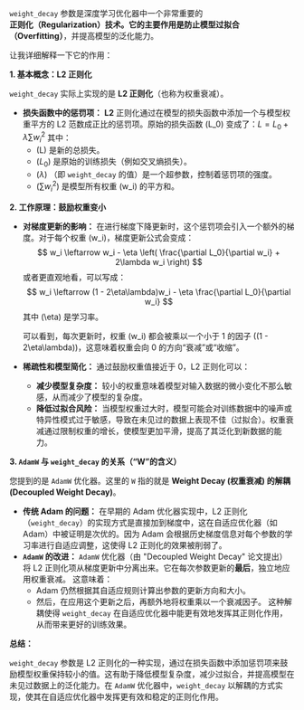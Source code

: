 `weight_decay` 参数是深度学习优化器中一个非常重要的**正则化（Regularization）**技术。它的主要作用是**防止模型过拟合（Overfitting）**，并提高模型的泛化能力。

让我详细解释一下它的作用：

**1. 基本概念：L2 正则化**

`weight_decay` 实际上实现的是 **L2 正则化**（也称为权重衰减）。

*   **损失函数中的惩罚项：** **L2** 正则化通过在模型的损失函数中添加一个与模型权重平方的 L2 范数成正比的惩罚项。原始的损失函数 \(L_0\) 变成了：$L = L_0 + \lambda \sum w_i^2$
    其中：
    *   \(L\) 是新的总损失。
    *   \($L_0$\) 是原始的训练损失（例如交叉熵损失）。
    *   \($\lambda$\) （即 `weight_decay` 的值）是一个超参数，控制着惩罚项的强度。
    *   \($\sum w_i^2$\) 是模型所有权重 \(w_i\) 的平方和。

**2. 工作原理：鼓励权重变小**

*   **对梯度更新的影响：** 在进行梯度下降更新时，这个惩罚项会引入一个额外的梯度。对于每个权重 \(w_i\)，梯度更新公式会变成：
    $$
    w_i \leftarrow w_i - \eta \left( \frac{\partial L_0}{\partial w_i} + 2\lambda w_i \right)
    $$
    或者更直观地看，可以写成：
    $$
    w_i \leftarrow (1 - 2\eta\lambda)w_i - \eta \frac{\partial L_0}{\partial w_i}
    $$
    其中 \(\eta\) 是学习率。
    
    可以看到，每次更新时，权重 \(w_i\) 都会被乘以一个小于 1 的因子 \((1 - 2\eta\lambda)\)，这意味着权重会向 0 的方向“衰减”或“收缩”。
    
*   **稀疏性和模型简化：** 通过鼓励权重值接近于 0，L2 正则化可以：
    
    *   **减少模型复杂度：** 较小的权重意味着模型对输入数据的微小变化不那么敏感，从而减少了模型的复杂度。
    *   **降低过拟合风险：** 当模型权重过大时，模型可能会对训练数据中的噪声或特异性模式过于敏感，导致在未见过的数据上表现不佳（过拟合）。权重衰减通过限制权重的增长，使模型更加平滑，提高了其泛化到新数据的能力。

**3. `AdamW` 与 `weight_decay` 的关系（“W”的含义）**

您提到的是 `AdamW` 优化器。这里的 `W` 指的就是 **Weight Decay (权重衰减) 的解耦 (Decoupled Weight Decay)**。

*   **传统 Adam 的问题：** 在早期的 Adam 优化器实现中，L2 正则化（`weight_decay`）的实现方式是直接加到梯度中，这在自适应优化器（如 Adam）中被证明是次优的。因为 Adam 会根据历史梯度信息对每个参数的学习率进行自适应调整，这使得 L2 正则化的效果被削弱了。
*   **`AdamW` 的改进：** `AdamW` 优化器（由 "Decoupled Weight Decay" 论文提出）将 L2 正则化项从梯度更新中分离出来。它在每次参数更新的**最后**，独立地应用权重衰减。
    这意味着：
    *   Adam 仍然根据其自适应规则计算出参数的更新方向和大小。
    *   然后，在应用这个更新之后，再额外地将权重乘以一个衰减因子。
    这种解耦使得 `weight_decay` 在自适应优化器中能更有效地发挥其正则化作用，从而带来更好的训练效果。

**总结：**

`weight_decay` 参数是 L2 正则化的一种实现，通过在损失函数中添加惩罚项来鼓励模型权重保持较小的值。这有助于降低模型复杂度，减少过拟合，并提高模型在未见过数据上的泛化能力。在 `AdamW` 优化器中，`weight_decay` 以解耦的方式实现，使其在自适应优化器中发挥更有效和稳定的正则化作用。